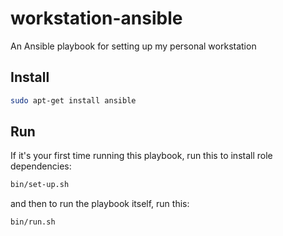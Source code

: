 # workstation-ansible
An Ansible playbook for setting up my personal workstation

## Install

```bash
sudo apt-get install ansible
```

## Run

If it's your first time running this playbook, run this to install role
dependencies:

```bash
bin/set-up.sh
```

and then to run the playbook itself, run this:

```bash
bin/run.sh
```
